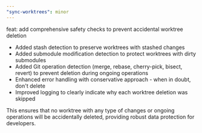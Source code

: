 ```yaml
---
"sync-worktrees": minor
---
```


feat: add comprehensive safety checks to prevent accidental worktree deletion

- Added stash detection to preserve worktrees with stashed changes
- Added submodule modification detection to protect worktrees with dirty submodules
- Added Git operation detection (merge, rebase, cherry-pick, bisect, revert) to prevent deletion during ongoing operations
- Enhanced error handling with conservative approach - when in doubt, don't delete
- Improved logging to clearly indicate why each worktree deletion was skipped

This ensures that no worktree with any type of changes or ongoing operations will be accidentally deleted, providing robust data protection for developers.
